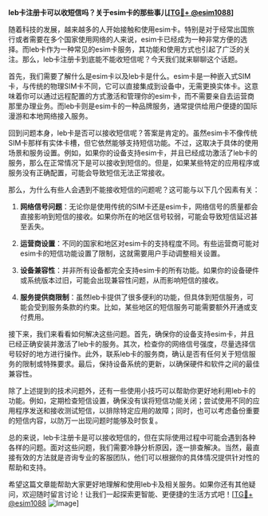 **leb卡注册卡可以收短信吗？关于esim卡的那些事儿[[TG💪+ @esim1088](https://t.me/s/esim1088)]**

随着科技的发展，越来越多的人开始接触和使用esim卡。特别是对于经常出国旅行或者需要在多个国家使用网络的人来说，esim卡已经成为一种非常方便的选择。而leb卡作为一种常见的esim卡服务，其功能和使用方式也引起了广泛的关注。那么，leb卡注册卡到底能不能收短信呢？今天我们就来聊聊这个话题。

首先，我们需要了解什么是esim卡以及leb卡是什么。esim卡是一种嵌入式SIM卡，与传统的物理SIM卡不同，它可以直接集成到设备中，无需更换实体卡。这意味着你可以通过远程配置的方式激活和管理你的esim卡，而不需要亲自去运营商那里办理业务。而leb卡则是esim卡的一种品牌服务，通常提供给用户便捷的国际漫游和本地网络接入服务。

回到问题本身，leb卡是否可以接收短信呢？答案是肯定的。虽然esim卡不像传统SIM卡那样有实体卡槽，但它依然能够支持短信功能。不过，这取决于具体的使用场景和服务设置。例如，如果你的设备支持esim卡，并且已经成功激活了leb卡的服务，那么在正常情况下是可以接收到短信的。但是，如果某些特定的应用程序或服务没有正确配置，可能会导致短信无法正常接收。

那么，为什么有些人会遇到不能接收短信的问题呢？这可能与以下几个因素有关：

1. **网络信号问题**：无论你是使用传统的SIM卡还是esim卡，网络信号的质量都会直接影响到短信的接收。如果你所在的地区信号较弱，可能会导致短信延迟甚至丢失。
   
2. **运营商设置**：不同的国家和地区对esim卡的支持程度不同。有些运营商可能对esim卡的短信功能设置了限制，这就需要用户手动调整相关设置。

3. **设备兼容性**：并非所有设备都完全支持esim卡的所有功能。如果你的设备硬件或系统版本过旧，可能会出现兼容性问题，从而影响短信的接收。

4. **服务提供商限制**：虽然leb卡提供了很多便利的功能，但具体到短信服务，可能会受到服务条款的约束。比如，某些地区的短信服务可能需要额外开通或支付费用。

接下来，我们来看看如何解决这些问题。首先，确保你的设备支持esim卡，并且已经正确安装并激活了leb卡的服务。其次，检查你的网络信号强度，尽量选择信号较好的地方进行操作。此外，联系leb卡的服务商，确认是否有任何关于短信服务的限制或特殊要求。最后，保持设备系统的更新，以确保硬件和软件之间的最佳兼容性。

除了上述提到的技术问题外，还有一些使用小技巧可以帮助你更好地利用leb卡的功能。例如，定期检查短信设置，确保没有误将短信功能关闭；尝试使用不同的应用程序发送和接收测试短信，以排除特定应用的故障；同时，也可以考虑备份重要的短信内容，以防万一出现问题时能够及时恢复。

总的来说，leb卡注册卡是可以接收短信的，但在实际使用过程中可能会遇到各种各样的问题。面对这些问题，我们需要冷静分析原因，逐一排查解决。当然，最直接有效的方法就是咨询专业的客服团队，他们可以根据你的具体情况提供针对性的帮助和支持。

希望这篇文章能帮助大家更好地理解和使用leb卡及相关服务。如果你还有其他疑问，欢迎随时留言讨论！让我们一起探索更智能、更便捷的生活方式吧！[[TG💪+ @esim1088](https://t.me/s/esim1088) ![Image](https://i.postimg.cc/4NQfJmqS/Snipaste-2025-05-13-00-14-12.png)]